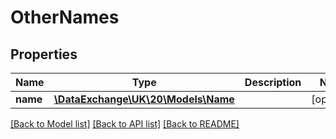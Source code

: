 # OtherNames

## Properties
Name | Type | Description | Notes
------------ | ------------- | ------------- | -------------
**name** | [**\DataExchange\UK\20\Models\Name**](Name.md) |  | [optional] 

[[Back to Model list]](../README.md#documentation-for-models) [[Back to API list]](../README.md#documentation-for-api-endpoints) [[Back to README]](../README.md)


